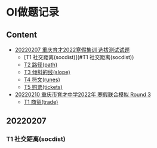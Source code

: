 # OI做题记录

## Content

- [20220207 重庆育才2022寒假集训 选拔测试试题](#20220207)
	- [T1 社交距离(socdist)](#T1 社交距离(socdist))
	- [T2 路径(path)]()
	- [T3 倾斜的线(slope)]()
	- [T4 符文(runes)]()
	- [T5 购票(tickets)]()
- [20220210 重庆市育才中学2022年 寒假联合模拟 Round 3]()
	- [T1 商贸(trade)]()
	
## 20220207 

### T1 社交距离(socdist)

